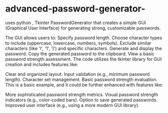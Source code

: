 # advanced-password-generator-
uses python , Tkinter
PasswordGenerator that creates a simple GUI (Graphical User Interface) for generating strong, customizable passwords.

The GUI allows users to:
Specify password length.
Choose character types to include (uppercase, lowercase, numbers, symbols).
Exclude similar characters (like 'l', '1', 'I') and specific characters.
Generate and display the password.
Copy the generated password to the clipboard.
View a basic password strength assessment.
The code utilizes the tkinter library for GUI creation and includes features like:

Clear and organized layout.
Input validation (e.g., minimum password length).
Character set management.
Basic password strength evaluation.
This is a basic example, and it could be further enhanced with features like:

More sophisticated password strength metrics.
Visual password strength indicators (e.g., color-coded bars).
Option to save generated passwords.
Improved user interface (e.g., using a more modern GUI library).
